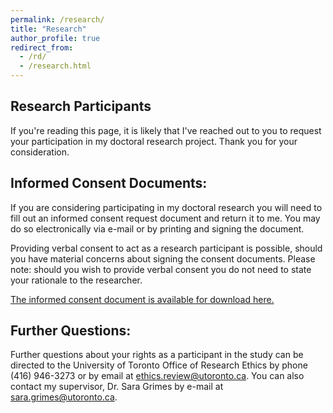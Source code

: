 ```yaml
---
permalink: /research/
title: "Research"
author_profile: true
redirect_from: 
  - /rd/
  - /research.html
---
```


## Research Participants

If you're reading this page, it is likely that I've reached out to you to request your participation in my doctoral research project. Thank you for your consideration.

## Informed Consent Documents:
If you are considering participating in my doctoral research you will need to fill out an informed consent request document and return it to me. You may do so electronically via e-mail or by printing and signing the document.

Providing verbal consent to act as a research participant is possible, should you have material concerns about signing the consent documents. Please note: should you wish to provide verbal consent you do not need to state your rationale to the researcher. 

[The informed consent document is available for download here.](https://adcybulski.com/files/informedconsent.pdf)

## Further Questions:
Further questions about your rights as a participant in the study can be directed to the University of Toronto Office of Research Ethics by phone (416) 946-3273 or by email at ethics.review@utoronto.ca. You can also contact my supervisor, Dr. Sara Grimes by e-mail at sara.grimes@utoronto.ca. 
